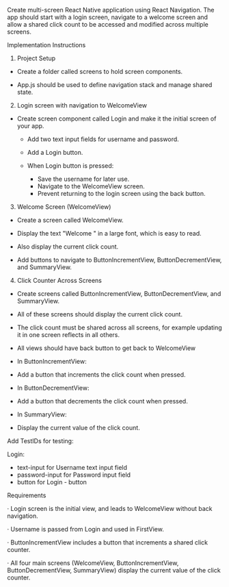 Create multi-screen React Native application using React Navigation.
The app should start with a login screen, navigate to a welcome screen 
and allow a shared click count to be accessed and modified across multiple screens.

Implementation Instructions


1. Project Setup

-  Create a folder called screens to hold screen components.

-   App.js should be used to define navigation stack and manage shared state.



2. Login screen with navigation to WelcomeView

- Create screen component called Login and make it the initial screen of your app.

  - Add two text input fields for username and password.

  - Add a Login button.

  - When Login button is pressed:
    -  Save the username for later use.
    -  Navigate to the WelcomeView screen.
    -  Prevent returning to the login screen using the back button.


3. Welcome Screen (WelcomeView)

-  Create a screen called WelcomeView.
  
  -  Display the text "Welcome <username>" in a large font, which is easy to read.

  -  Also display the current click count.
  
  - Add buttons to navigate to ButtonIncrementView, ButtonDecrementView, and SummaryView.


4. Click Counter Across Screens
   
- Create screens called ButtonIncrementView, ButtonDecrementView, and SummaryView.

- All of these screens should display the current click count.

- The click count must be shared across all screens, for example updating it in one screen reflects in all others.

- All views should have back button to get back to WelcomeView

-  In ButtonIncrementView: 
  - Add a button that increments the click count when pressed.
  
-  In ButtonDecrementView:
  - Add a button that decrements the click count when pressed.

-  In SummaryView:
  - Display the current value of the click count.

Add TestIDs for testing:

Login:
  -  text-input for Username text input field
  -  password-input for Password input field
  -  button for Login - button


Requirements 

· Login screen is the initial view, and leads to WelcomeView without back navigation.

· Username is passed from Login and used in FirstView.

· ButtonIncrementView includes a button that increments a shared click counter.

· All four main screens (WelcomeView, ButtonIncrementView, ButtonDecrementView, SummaryView) display the current value of the click counter.
